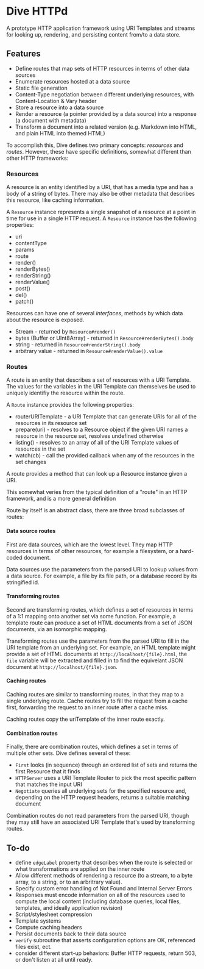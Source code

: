 # Dive HTTPd

A prototype HTTP application framework using URI Templates and streams for looking up, rendering, and persisting content from/to a data store.


## Features

* Define routes that map sets of HTTP resources in terms of other data sources
* Enumerate resources hosted at a data source
* Static file generation
* Content-Type negotiation between different underlying resources, with Content-Location & Vary header
* Store a resource into a data source
* Render a resource (a pointer provided by a data source) into a response (a document with metadata)
* Transform a document into a related version (e.g. Markdown into HTML, and plain HTML into themed HTML)

To accomplish this, Dive defines two primary concepts: _resources_ and _routes_. However, these have specific definitions, somewhat different than other HTTP frameworks:


### Resources

A resource is an entity identified by a URI, that has a media type and has a body of a string of bytes. There may also be other metadata that describes this resource, like caching information.

A `Resource` instance represents a single snapshot of a resource at a point in time for use in a single HTTP request. A `Resource` instance has the following properties:

* uri
* contentType
* params
* route
* render()
* renderBytes()
* renderString()
* renderValue()
* post()
* del()
* patch()

Resources can have one of several _interfaces_, methods by which data about the resource is exposed.

* Stream - returned by `Resource#render()`
* bytes (Buffer or UInt8Array) - returned in `Resource#renderBytes().body`
* string - returned in `Resource#renderString().body`
* arbitrary value - returned in `Resource#renderValue().value`


### Routes

A route is an entity that describes a set of resources with a URI Template. The values for the variables in the URI Template can themselves be used to uniquely identifiy the resource within the route.

A `Route` instance provides the following properties:

* routerURITemplate - a URI Template that can generate URIs for all of the resources in its resource set
* prepare(uri) - resolves to a Resource object if the given URI names a resource in the resource set, resolves undefined otherwise
* listing() - resolves to an array of all of the URI Template values of resources in the set
* watch(cb) - call the provided callback when any of the resources in the set changes

A route provides a method that can look up a Resource instance given a URI.

This somewhat veries from the typical definition of a "route" in an HTTP framework, and is a more general definition

Route by itself is an abstract class, there are three broad subclasses of routes:


#### Data source routes

First are data sources, which are the lowest level. They map HTTP resources in terms of other resources, for example a filesystem, or a hard-coded document.

Data sources use the parameters from the parsed URI to lookup values from a data source. For example, a file by its file path, or a database record by its stringified id.


#### Transforming routes

Second are transforming routes, which defines a set of resources in terms of a 1:1 mapping onto another set via some function. For example, a template route can produce a set of HTML documents from a set of JSON documents, via an isomorphic mapping.

Transforming routes use the parameters from the parsed URI to fill in the URI template from an underlying set. For example, an HTML template might provide a set of HTML documents at `http://localhost/{file}.html`, the `file` variable will be extracted and filled in to find the equivelant JSON document at `http://localhost/{file}.json`.


#### Caching routes

Caching routes are similar to transforming routes, in that they map to a single underlying route. Cache routes try to fill the request from a cache first, forwarding the request to an inner route after a cache miss.

Caching routes copy the uriTemplate of the inner route exactly.


#### Combination routes

Finally, there are combination routes, which defines a set in terms of multiple other sets. Dive defines several of these:

* `First` looks (in sequence) through an ordered list of sets and returns the first Resource that it finds
* `HTTPServer` uses a URI Template Router to pick the most specific pattern that matches the input URI
* `Negotiate` queries all underlying sets for the specified resource and, depending on the HTTP request headers, returns a suitable matching document

Combination routes do not read parameters from the parsed URI, though they may still have an associated URI Template that's used by transforming routes.


## To-do

* define `edgeLabel` property that describes when the route is selected or what transformations are applied on the inner route
* Allow different methods of rendering a resource (to a stream, to a byte array, to a string, or to an arbritrary value).
* Specify custom error handling of Not Found and Internal Server Errors
* Responses must encode information on all of the resources used to compute the local content (including database queries, local files, templates, and ideally application revision)
* Script/stylesheet compression
* Template systems
* Compute caching headers
* Persist documents back to their data source
* `verify` subroutine that asserts configuration options are OK, referenced files exist, ect.
* consider different start-up behaviors: Buffer HTTP requests, return 503, or don't listen at all until ready.
